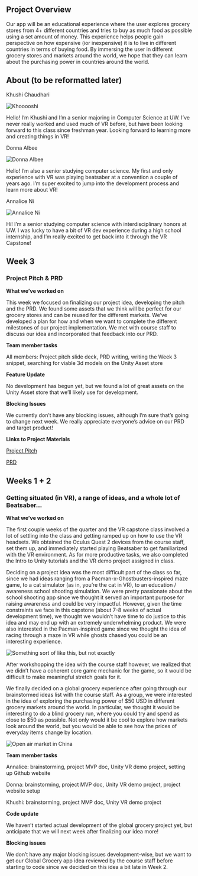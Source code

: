 ## Project Overview

Our app will be an educational experience where the user explores grocery stores from 4+ different countries and tries to buy as much food as possible using a set amount of money. This experience helps people gain perspective on how expensive (ior inexpensive) it is to live in different countries in terms of buying food. By immersing the user in different grocery stores and markets around the world, we hope that they can learn about the purchasing power in countries around the world.

## About (to be reformatted later)
Khushi Chaudhari

![Khooooshi](pics/Khushi.jpg)

Hello! I’m Khushi and I’m a senior majoring in Computer Science at UW. I’ve never really worked and used much of VR before, but have been looking forward to this class since freshman year. Looking forward to learning more and creating things in VR!

Donna Albee

![Donna Albee](pics/profilePic2.jpg)

Hello! I’m also a senior studying computer science. My first and only experience with VR was playing beatsaber at a convention a couple of years ago. I’m super excited to jump into the development process and learn more about VR!

Annalice Ni

![Annalice Ni](https://github.com/UWRealityLab/xrcapstone22wi-team4/blob/master/docs/Annalice.png)

Hi! I’m a senior studying computer science with interdisciplinary honors at UW. I was lucky to have a bit of VR dev experience during a high school internship, and I’m really excited to get back into it through the VR Capstone!

## Week 3
### Project Pitch & PRD

**What we’ve worked on**

This week we focused on finalizing our project idea, developing the pitch and the PRD. We found some assets that we think will be perfect for our grocery stores and can be reused for the different markets. We’ve developed a plan for how and when we want to complete the different milestones of our project implementation. We met with course staff to discuss our idea and incorporated that feedback into our PRD.

**Team member tasks**

All members: Project pitch slide deck, PRD writing, writing the Week 3 snippet, searching for viable 3d models on the Unity Asset store

**Feature Update**

No development has begun yet, but we found a lot of great assets on the Unity Asset store that we’ll likely use for development.

**Blocking Issues**

We currently don’t have any blocking issues, although I’m sure that’s going to change next week. We really appreciate everyone’s advice on our PRD and target product!

**Links to Project Materials**

[Project Pitch](https://docs.google.com/presentation/d/1O-wRpKtE78lHHFkVCTBjFJutMWWYFNX0Bi-0Y5IJ-ls/edit?usp=sharing)

[PRD](https://docs.google.com/document/u/1/d/185AGIbgelPKsAtKT540JVT_d4ulaCBQ9PLYbaaWnHHI/edit)

## Weeks 1 + 2
### Getting situated (in VR), a range of ideas, and a whole lot of Beatsaber…

**What we’ve worked on**

The first couple weeks of the quarter and the VR capstone class involved a lot of settling into the class and getting ramped up on how to use the VR headsets. We obtained the Oculus Quest 2 devices from the course staff, set them up, and immediately started playing Beatsaber to get familiarized with the VR environment. As for more productive tasks, we also completed the Intro to Unity tutorials and the VR demo project assigned in class.

Deciding on a project idea was the most difficult part of the class so far, since we had ideas ranging from a Pacman-x-Ghostbusters-inspired maze game, to a cat simulator (as in, you’re the cat in VR), to an education / awareness school shooting simulation. We were pretty passionate about the school shooting app since we thought it served an important purpose for raising awareness and could be very impactful. However, given the time constraints we face in this capstone (about 7-8 weeks of actual development time), we thought we wouldn’t have time to do justice to this idea and may end up with an extremely underwhelming product. We were also interested in the Pacman-inspired game since we thought the idea of racing through a maze in VR while ghosts chased you could be an interesting experience.

![Something sort of like this, but not exactly](pics/fps-pac-man.jpg)

After workshopping the idea with the course staff however, we realized that we didn’t have a coherent core game mechanic for the game, so it would be difficult to make meaningful stretch goals for it.

We finally decided on a global grocery experience after going through our brainstormed ideas list with the course staff. As a group, we were interested in the idea of exploring the purchasing power of $50 USD in different grocery markets around the world. In particular, we thought it would be interesting to do a blind grocery run, where you could try and spend as close to $50 as possible. Not only would it be cool to explore how markets look around the world, but you would be able to see how the prices of everyday items change by location.

![Open air market in China](pics/GettyImages_1203053955.0.jpg)

**Team member tasks**

Annalice: brainstorming, project MVP doc, Unity VR demo project, setting up Github website

Donna: brainstorming, project MVP doc, Unity VR demo project, project website setup

Khushi: brainstorming, project MVP doc, Unity VR demo project

**Code update**

We haven’t started actual development of the global grocery project yet, but anticipate that we will next week after finalizing our idea more!

**Blocking issues**

We don’t have any major blocking issues development-wise, but we want to get our Global Grocery app idea reviewed by the course staff before starting to code since we decided on this idea a bit late in Week 2.
